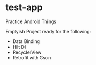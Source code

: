 # test-app
Practice Android Things

Emptyish Project ready for the following:

- Data Binding
- Hilt DI
- RecyclerView
- Retrofit with Gson